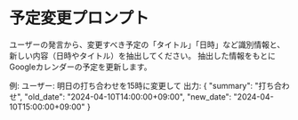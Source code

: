 # 予定変更プロンプト

ユーザーの発言から、変更すべき予定の「タイトル」「日時」など識別情報と、新しい内容（日時やタイトル）を抽出してください。
抽出した情報をもとにGoogleカレンダーの予定を更新します。

例:
ユーザー: 明日の打ち合わせを15時に変更して
出力:
{
  "summary": "打ち合わせ",
  "old_date": "2024-04-10T14:00:00+09:00",
  "new_date": "2024-04-10T15:00:00+09:00"
} 